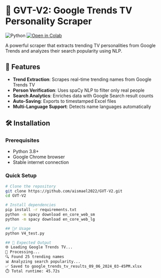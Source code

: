 # 🚀 GVT-V2: Google Trends TV Personality Scraper

![Python](https://img.shields.io/badge/python-3.8%2B-blue)
[![Open in Colab](https://colab.research.google.com/assets/colab-badge.svg)](https://colab.research.google.com/github/aismael2022/GVT-V2/blob/main/V4_test.py)

A powerful scraper that extracts trending TV personalities from Google Trends and analyzes their search popularity using NLP.

## 📌 Features

- **Trend Extraction**: Scrapes real-time trending names from Google Trends TV
- **Person Verification**: Uses spaCy NLP to filter only real people
- **Search Analytics**: Enriches data with Google Search result counts
- **Auto-Saving**: Exports to timestamped Excel files
- **Multi-Language Support**: Detects name languages automatically

## 🛠 Installation

### Prerequisites
- Python 3.8+
- Google Chrome browser
- Stable internet connection

### Quick Setup
```bash
# Clone the repository
git clone https://github.com/aismael2022/GVT-V2.git
cd GVT-V2

# Install dependencies
pip install -r requirements.txt
python -m spacy download en_core_web_sm
python -m spacy download en_core_web_lg

## 🏃‍♂️ Usage
python V4_test.py

## 🚀 Expected Output
🌐 Loading Google Trends TV...
🔄 Processing...
🔍 Found 25 trending names
📊 Analyzing search popularity...
✅ Saved to google_trends_tv_results_09_06_2024_03-45PM.xlsx
⏱️ Total runtime: 45.72s
